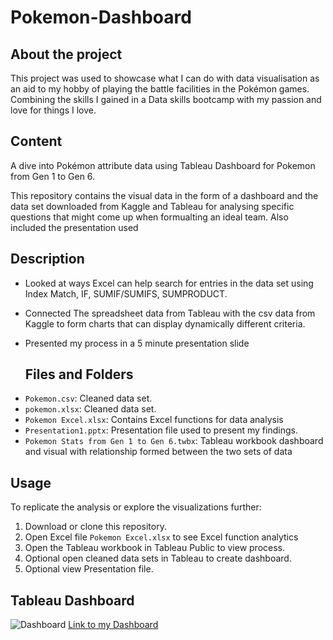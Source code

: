 # Pokemon-Dashboard

## About the project
This project was used to showcase what I can do with data visualisation as an aid to my hobby of playing the battle facilities in the Pokémon games. Combining the skills I gained in a 
Data skills bootcamp with my passion and love for things I love.

## Content
A dive into Pokémon attribute data using Tableau Dashboard for Pokemon from Gen 1 to Gen 6.

This repository contains the visual data in the form of a dashboard and the data set downloaded from Kaggle and Tableau for analysing specific questions that might come up when formualting an ideal team. Also included the presentation used

## Description
* Looked at ways Excel can help search for entries in the data set using Index Match, IF, SUMIF/SUMIFS, SUMPRODUCT.
* Connected The spreadsheet data from Tableau with the csv data from Kaggle to form charts that can display dynamically different criteria.
* Presented my process in a 5 minute presentation slide

  ## Files and Folders

- `Pokemon.csv`: Cleaned data set.
- `pokemon.xlsx`: Cleaned data set.
- `Pokemon Excel.xlsx`: Contains Excel functions for data analysis
- `Presentation1.pptx`: Presentation file used to present my findings.
- `Pokemon Stats from Gen 1 to Gen 6.twbx`: Tableau workbook dashboard and visual with relationship formed between the two sets of data
  
## Usage

To replicate the analysis or explore the visualizations further:

1. Download or clone this repository.
2. Open Excel file `Pokemon Excel.xlsx` to see Excel function analytics
3. Open the Tableau workbook in Tableau Public to view process.
4. Optional open cleaned data sets in Tableau to create dashboard.
5. Optional view Presentation file.


## Tableau Dashboard

![Dashboard](https://github.com/Dhilan100/Pokemon-Dashboard/assets/168829846/985aba14-d355-4392-8fe7-86e2a8d763da)
[Link to my Dashboard](https://public.tableau.com/app/profile/dhilan.thiyagarajah7885/viz/TheWealthofNations_17115501650560/TheWealthofNations)

